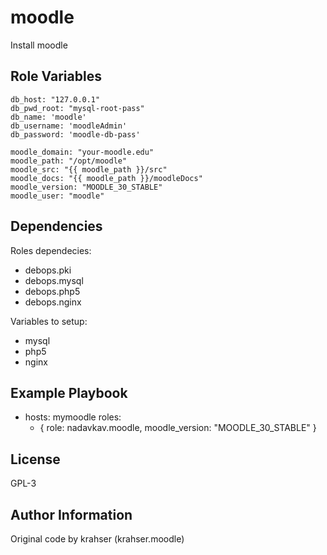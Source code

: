 moodle
=========

Install moodle

Role Variables
--------------

    db_host: "127.0.0.1"
    db_pwd_root: "mysql-root-pass"
    db_name: 'moodle'
    db_username: 'moodleAdmin'
    db_password: 'moodle-db-pass'

    moodle_domain: "your-moodle.edu"
    moodle_path: "/opt/moodle"
    moodle_src: "{{ moodle_path }}/src"
    moodle_docs: "{{ moodle_path }}/moodleDocs"
    moodle_version: "MOODLE_30_STABLE"
    moodle_user: "moodle"

Dependencies
------------

Roles dependecies:
- debops.pki
- debops.mysql
- debops.php5
- debops.nginx

Variables to setup:

- mysql
- php5
- nginx

Example Playbook
----------------

- hosts: mymoodle
  roles:
  - { role: nadavkav.moodle, moodle_version: "MOODLE_30_STABLE" }


License
-------

GPL-3

Author Information
------------------

Original code by krahser (krahser.moodle)
